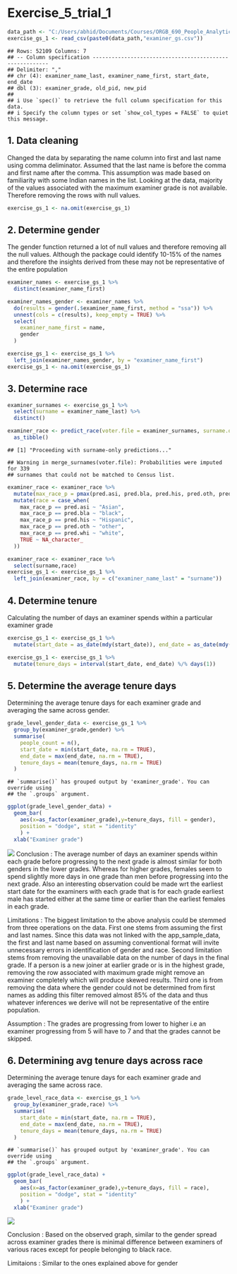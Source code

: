 Exercise_5\_trial_1
================

``` r
data_path <- "C:/Users/abhid/Documents/Courses/ORGB_690_People_Analytics/Exercise_5_AM/"
exercise_gs_1 <- read_csv(paste0(data_path,"examiner_gs.csv"))
```

    ## Rows: 52109 Columns: 7
    ## -- Column specification --------------------------------------------------------
    ## Delimiter: ","
    ## chr (4): examiner_name_last, examiner_name_first, start_date, end_date
    ## dbl (3): examiner_grade, old_pid, new_pid
    ## 
    ## i Use `spec()` to retrieve the full column specification for this data.
    ## i Specify the column types or set `show_col_types = FALSE` to quiet this message.

## 1. Data cleaning

Changed the data by separating the name column into first and last name
using comma deliminator. Assumed that the last name is before the comma
and first name after the comma. This assumption was made based on
familiarity with some Indian names in the list. Looking at the data,
majority of the values associated with the maximum examiner grade is not
available. Therefore removing the rows with null values.

``` r
exercise_gs_1 <- na.omit(exercise_gs_1)
```

## 2. Determine gender

The gender function returned a lot of null values and therefore removing
all the null values. Although the package could identify 10-15% of the
names and therefore the insights derived from these may not be
representative of the entire population

``` r
examiner_names <- exercise_gs_1 %>% 
  distinct(examiner_name_first)

examiner_names_gender <- examiner_names %>% 
  do(results = gender(.$examiner_name_first, method = "ssa")) %>% 
  unnest(cols = c(results), keep_empty = TRUE) %>% 
  select(
    examiner_name_first = name,
    gender
  )

exercise_gs_1 <- exercise_gs_1 %>% 
  left_join(examiner_names_gender, by = "examiner_name_first")
exercise_gs_1 <- na.omit(exercise_gs_1)
```

## 3. Determine race

``` r
examiner_surnames <- exercise_gs_1 %>% 
  select(surname = examiner_name_last) %>% 
  distinct()

examiner_race <- predict_race(voter.file = examiner_surnames, surname.only = T) %>% 
  as_tibble()
```

    ## [1] "Proceeding with surname-only predictions..."

    ## Warning in merge_surnames(voter.file): Probabilities were imputed for 339
    ## surnames that could not be matched to Census list.

``` r
examiner_race <- examiner_race %>% 
  mutate(max_race_p = pmax(pred.asi, pred.bla, pred.his, pred.oth, pred.whi)) %>% 
  mutate(race = case_when(
    max_race_p == pred.asi ~ "Asian",
    max_race_p == pred.bla ~ "black",
    max_race_p == pred.his ~ "Hispanic",
    max_race_p == pred.oth ~ "other",
    max_race_p == pred.whi ~ "white",
    TRUE ~ NA_character_
  ))

examiner_race <- examiner_race %>% 
  select(surname,race)
exercise_gs_1 <- exercise_gs_1 %>% 
  left_join(examiner_race, by = c("examiner_name_last" = "surname"))
```

## 4. Determine tenure

Calculating the number of days an examiner spends within a particular
examiner grade

``` r
exercise_gs_1 <- exercise_gs_1 %>% 
  mutate(start_date = as_date(mdy(start_date)), end_date = as_date(mdy(end_date)))

exercise_gs_1 <- exercise_gs_1 %>%
  mutate(tenure_days = interval(start_date, end_date) %/% days(1))
```

## 5. Determine the average tenure days

Determining the average tenure days for each examiner grade and
averaging the same across gender.

``` r
grade_level_gender_data <- exercise_gs_1 %>% 
  group_by(examiner_grade,gender) %>% 
  summarise(
    people_count = n(),
    start_date = min(start_date, na.rm = TRUE),
    end_date = max(end_date, na.rm = TRUE),
    tenure_days = mean(tenure_days, na.rm = TRUE)
  )
```

    ## `summarise()` has grouped output by 'examiner_grade'. You can override using
    ## the `.groups` argument.

``` r
ggplot(grade_level_gender_data) +
  geom_bar(
    aes(x=as_factor(examiner_grade),y=tenure_days, fill = gender), 
    position = "dodge", stat = "identity"
    ) + 
  xlab("Examiner grade")
```

![](exercise_5_AM_files/figure-gfm/avg%20tenure_gender-1.png)<!-- -->
Conclusion : The average number of days an examiner spends within each
grade before progressing to the next grade is almost similar for both
genders in the lower grades. Whereas for higher grades, females seem to
spend slightly more days in one grade than men before progressing into
the next grade. Also an interesting observation could be made wrt the
earliest start date for the examiners with each grade that is for each
grade earliest male has started either at the same time or earlier than
the earliest females in each grade.

Limitations : The biggest limitation to the above analysis could be
stemmed from three operations on the data. First one stems from assuming
the first and last names. Since this data was not linked with the
app_sample_data, the first and last name based on assuming conventional
format will invite unnecessary errors in identification of gender and
race. Second limitation stems from removing the unavailable data on the
number of days in the final grade. If a person is a new joiner at
earlier grade or is in the highest grade, removing the row associated
with maximum grade might remove an examiner completely which will
produce skewed results. Third one is from removing the data where the
gender could not be determined from first names as adding this filter
removed almost 85% of the data and thus whatever inferences we derive
will not be representative of the entire population.

Assumption : The grades are progressing from lower to higher i.e an
examiner progressing from 5 will have to 7 and that the grades cannot be
skipped.

## 6. Determining avg tenure days across race

Determining the average tenure days for each examiner grade and
averaging the same across race.

``` r
grade_level_race_data <- exercise_gs_1 %>% 
  group_by(examiner_grade,race) %>% 
  summarise(
    start_date = min(start_date, na.rm = TRUE),
    end_date = max(end_date, na.rm = TRUE),
    tenure_days = mean(tenure_days, na.rm = TRUE)
  )
```

    ## `summarise()` has grouped output by 'examiner_grade'. You can override using
    ## the `.groups` argument.

``` r
ggplot(grade_level_race_data) +
  geom_bar(
    aes(x=as_factor(examiner_grade),y=tenure_days, fill = race), 
    position = "dodge", stat = "identity"
    ) + 
  xlab("Examiner grade")
```

![](exercise_5_AM_files/figure-gfm/avg%20tenure_race-1.png)<!-- -->

Conclusion : Based on the observed graph, similar to the gender spread
across examiner grades there is minimal difference between examiners of
various races except for people belonging to black race.

Limitaions : Similar to the ones explained above for gender
